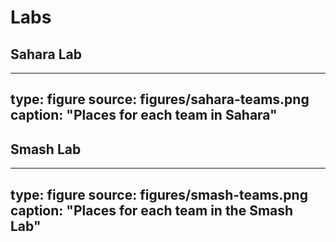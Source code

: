 # Labs

## Sahara Lab

---
type: figure
source: figures/sahara-teams.png
caption: "Places for each team in Sahara"
---


## Smash Lab

---
type: figure
source: figures/smash-teams.png
caption: "Places for each team in the Smash Lab"
---
